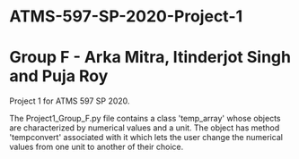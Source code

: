 # ATMS-597-SP-2020-Project-1

# Group F - Arka Mitra, Itinderjot Singh and Puja Roy

Project 1 for ATMS 597 SP 2020.

The Project1_Group_F.py file contains a class 'temp_array' whose objects are characterized by numerical values and a unit. The object has method 'tempconvert' associated with it which lets the user change the numerical values from one unit to another of their choice.
